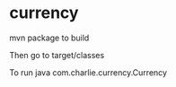 # currency
<p>mvn package to build</p>
<p>Then go to target/classes</p>
<p>To run java com.charlie.currency.Currency</p>
